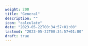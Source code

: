 ```yaml
---
weight: 200
title: "General"
description: ""
icon: "calculate"
date: "2023-05-22T00:34:57+01:00"
lastmod: "2023-05-22T00:34:57+01:00"
draft: true
---
```

